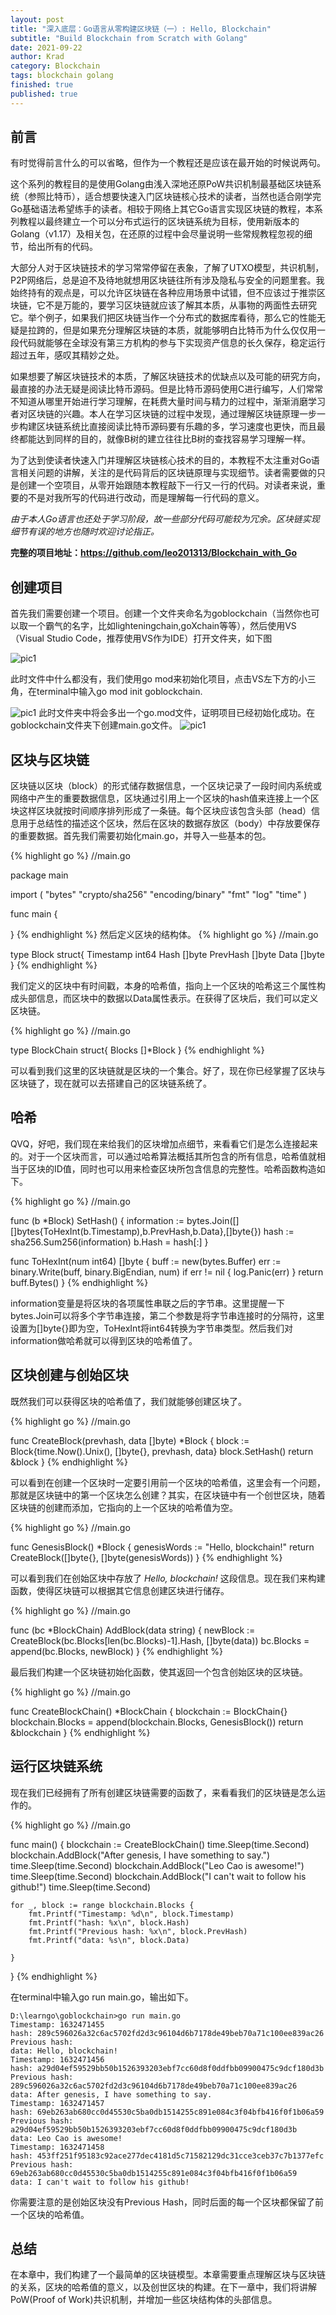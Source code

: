 ```yaml
---
layout: post
title: "深入底层：Go语言从零构建区块链（一）: Hello, Blockchain"
subtitle: "Build Blockchain from Scratch with Golang"
date: 2021-09-22
author: Krad
category: Blockchain
tags: blockchain golang
finished: true
published: true
---
```


## 前言

有时觉得前言什么的可以省略，但作为一个教程还是应该在最开始的时候说两句。

这个系列的教程目的是使用Golang由浅入深地还原PoW共识机制最基础区块链系统（参照比特币），适合想要快速入门区块链核心技术的读者，当然也适合刚学完Go基础语法希望练手的读者。相较于网络上其它Go语言实现区块链的教程，本系列教程以最终建立一个可以分布式运行的区块链系统为目标，使用新版本的Golang（v1.17）及相关包，在还原的过程中会尽量说明一些常规教程忽视的细节，给出所有的代码。

大部分人对于区块链技术的学习常常停留在表象，了解了UTXO模型，共识机制，P2P网络后，总是迫不及待地就想用区块链往所有涉及隐私与安全的问题里套。我始终持有的观点是，可以允许区块链在各种应用场景中试错，但不应该过于推崇区块链，它不是万能的，要学习区块链就应该了解其本质，从事物的两面性去研究它。举个例子，如果我们把区块链当作一个分布式的数据库看待，那么它的性能无疑是拉跨的，但是如果充分理解区块链的本质，就能够明白比特币为什么仅仅用一段代码就能够在全球没有第三方机构的参与下实现资产信息的长久保存，稳定运行超过五年，感叹其精妙之处。

如果想要了解区块链技术的本质，了解区块链技术的优缺点以及可能的研究方向，最直接的办法无疑是阅读比特币源码。但是比特币源码使用C进行编写，人们常常不知道从哪里开始进行学习理解，在耗费大量时间与精力的过程中，渐渐消磨学习者对区块链的兴趣。本人在学习区块链的过程中发现，通过理解区块链原理一步一步构建区块链系统比直接阅读比特币源码要有乐趣的多，学习速度也更快，而且最终都能达到同样的目的，就像B树的建立往往比B树的查找容易学习理解一样。

为了达到使读者快速入门并理解区块链核心技术的目的，本教程不太注重对Go语言相关问题的讲解，关注的是代码背后的区块链原理与实现细节。读者需要做的只是创建一个空项目，从零开始跟随本教程敲下一行又一行的代码。对读者来说，重要的不是对我所写的代码进行改动，而是理解每一行代码的意义。

*由于本人Go语言也还处于学习阶段，故一些部分代码可能较为冗余。区块链实现细节有误的地方也随时欢迎讨论指正。*

**完整的项目地址：<https://github.com/leo201313/Blockchain_with_Go>**

## 创建项目
首先我们需要创建一个项目。创建一个文件夹命名为goblockchain（当然你也可以取一个霸气的名字，比如lighteningchain,goXchain等等），然后使用VS（Visual Studio Code，推荐使用VS作为IDE）打开文件夹，如下图

![pic1](../img/goblockchain1/pic1.png)

此时文件中什么都没有，我们使用go mod来初始化项目，点击VS左下方的小三角，在terminal中输入go mod init goblockchain.

![pic1](../img/goblockchain1/pic2.jpg)
此时文件夹中将会多出一个go.mod文件，证明项目已经初始化成功。在goblockchain文件夹下创建main.go文件。
![pic1](../img/goblockchain1/pic3.png)

## 区块与区块链
区块链以区块（block）的形式储存数据信息，一个区块记录了一段时间内系统或网络中产生的重要数据信息，区块通过引用上一个区块的hash值来连接上一个区块这样区块就按时间顺序排列形成了一条链。每个区块应该包含头部（head）信息用于总结性的描述这个区块，然后在区块的数据存放区（body）中存放要保存的重要数据。首先我们需要初始化main.go，并导入一些基本的包。

{% highlight go %}
//main.go

package main

import (
	"bytes"
	"crypto/sha256"
	"encoding/binary"
	"fmt"
	"log"
	"time"
)

func main {
	
}
{% endhighlight %}
然后定义区块的结构体。
{% highlight go %}
//main.go

type Block struct{
	Timestamp int64
	Hash []byte
	PrevHash []byte
	Data []byte
}
{% endhighlight %}

我们定义的区块中有时间戳，本身的哈希值，指向上一个区块的哈希这三个属性构成头部信息，而区块中的数据以Data属性表示。在获得了区块后，我们可以定义区块链。

{% highlight go %}
//main.go

type BlockChain struct{
	Blocks []*Block
}
{% endhighlight %}

可以看到我们这里的区块链就是区块的一个集合。好了，现在你已经掌握了区块与区块链了，现在就可以去搭建自己的区块链系统了。
## 哈希

QVQ，好吧，我们现在来给我们的区块增加点细节，来看看它们是怎么连接起来的。对于一个区块而言，可以通过哈希算法概括其所包含的所有信息，哈希值就相当于区块的ID值，同时也可以用来检查区块所包含信息的完整性。哈希函数构造如下。

{% highlight go %}
//main.go

func (b *Block) SetHash() {
	information := bytes.Join([][]bytes{ToHexInt(b.Timestamp),b.PrevHash,b.Data},[]byte{})
	hash := sha256.Sum256(information)
	b.Hash = hash[:]
}

func ToHexInt(num int64) []byte {
	buff := new(bytes.Buffer)
	err := binary.Write(buff, binary.BigEndian, num)
	if err != nil {
		log.Panic(err)
	}
	return buff.Bytes()
}
{% endhighlight %}

information变量是将区块的各项属性串联之后的字节串。这里提醒一下bytes.Join可以将多个字节串连接，第二个参数是将字节串连接时的分隔符，这里设置为[]byte{}即为空，ToHexInt将int64转换为字节串类型。然后我们对information做哈希就可以得到区块的哈希值了。

## 区块创建与创始区块
既然我们可以获得区块的哈希值了，我们就能够创建区块了。

{% highlight go %}
//main.go

func CreateBlock(prevhash, data []byte) *Block {
	block := Block{time.Now().Unix(), []byte{}, prevhash, data}
	block.SetHash()
	return &block
}
{% endhighlight %}

可以看到在创建一个区块时一定要引用前一个区块的哈希值，这里会有一个问题，那就是区块链中的第一个区块怎么创建？其实，在区块链中有一个创世区块，随着区块链的创建而添加，它指向的上一个区块的哈希值为空。

{% highlight go %}
//main.go

func GenesisBlock() *Block {
	genesisWords := "Hello, blockchain!"
	return CreateBlock([]byte{}, []byte(genesisWords))
}
{% endhighlight %}

可以看到我们在创始区块中存放了 *Hello, blockchain!* 这段信息。现在我们来构建函数，使得区块链可以根据其它信息创建区块进行储存。

{% highlight go %}
//main.go

func (bc *BlockChain) AddBlock(data string) {
	newBlock := CreateBlock(bc.Blocks[len(bc.Blocks)-1].Hash, []byte(data))
	bc.Blocks = append(bc.Blocks, newBlock)
}
{% endhighlight %}

最后我们构建一个区块链初始化函数，使其返回一个包含创始区块的区块链。

{% highlight go %}
//main.go

func CreateBlockChain() *BlockChain {
	blockchain := BlockChain{}
	blockchain.Blocks = append(blockchain.Blocks, GenesisBlock())
	return &blockchain
}
{% endhighlight %}

## 运行区块链系统
现在我们已经拥有了所有创建区块链需要的函数了，来看看我们的区块链是怎么运作的。

{% highlight go %}
//main.go

func main() {
	blockchain := CreateBlockChain()
	time.Sleep(time.Second)
	blockchain.AddBlock("After genesis, I have something to say.")
	time.Sleep(time.Second)
	blockchain.AddBlock("Leo Cao is awesome!")
	time.Sleep(time.Second)
	blockchain.AddBlock("I can't wait to follow his github!")
	time.Sleep(time.Second)

	for _, block := range blockchain.Blocks {
		fmt.Printf("Timestamp: %d\n", block.Timestamp)
		fmt.Printf("hash: %x\n", block.Hash)
		fmt.Printf("Previous hash: %x\n", block.PrevHash)
		fmt.Printf("data: %s\n", block.Data)

	}

}
{% endhighlight %}

在terminal中输入go run main.go，输出如下。

	D:\learngo\goblockchain>go run main.go
	Timestamp: 1632471455
	hash: 289c596026a32c6ac5702fd2d3c96104d6b7178de49beb70a71c100ee839ac26
	Previous hash:
	data: Hello, blockchain!
	Timestamp: 1632471456
	hash: a29d04ef59529bb50b1526393203ebf7cc60d8f0ddfbb09900475c9dcf180d3b
	Previous hash: 289c596026a32c6ac5702fd2d3c96104d6b7178de49beb70a71c100ee839ac26
	data: After genesis, I have something to say.
	Timestamp: 1632471457
	hash: 69eb263ab680cc0d45530c5ba0db1514255c891e084c3f04bfb416f0f1b06a59
	Previous hash: a29d04ef59529bb50b1526393203ebf7cc60d8f0ddfbb09900475c9dcf180d3b
	data: Leo Cao is awesome!
	Timestamp: 1632471458
	hash: 453ff251f95183c92ace277dec4181d5c71582129dc31cce3ceb37c7b1377efc
	Previous hash: 69eb263ab680cc0d45530c5ba0db1514255c891e084c3f04bfb416f0f1b06a59
	data: I can't wait to follow his github!

你需要注意的是创始区块没有Previous Hash，同时后面的每一个区块都保留了前一个区块的哈希值。

## 总结
在本章中，我们构建了一个最简单的区块链模型。本章需要重点理解区块与区块链的关系，区块的哈希值的意义，以及创世区块的构建。在下一章中，我们将讲解PoW(Proof of Work)共识机制，并增加一些区块结构体的头部信息。

